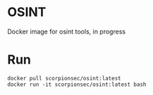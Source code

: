 # OSINT 
Docker image for osint tools, in progress
# Run
```docker
docker pull scorpionsec/osint:latest
docker run -it scorpionsec/osint:latest bash
```
